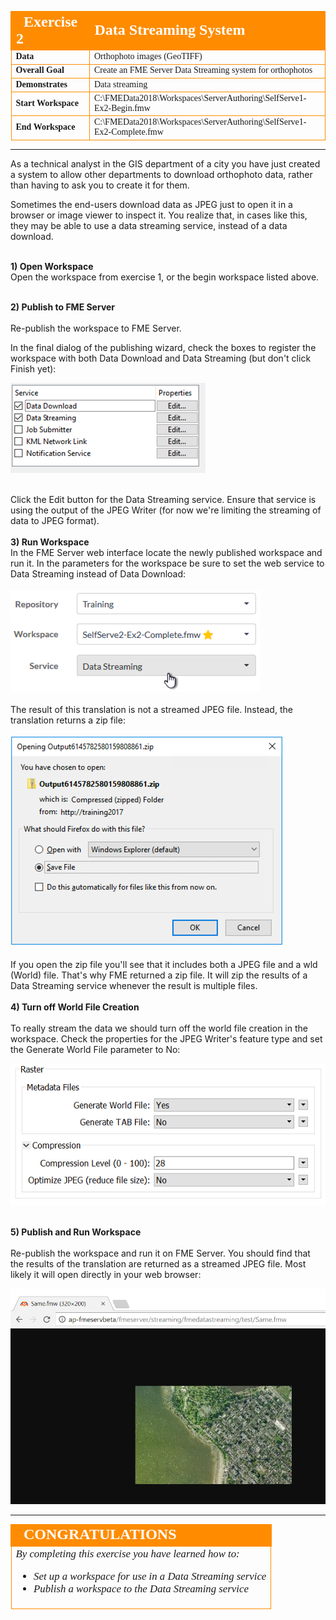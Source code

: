 <!--Instructor Notes-->

<!--Exercise Section-->


<table style="border-spacing: 0px;border-collapse: collapse;font-family:serif">
<tr>
<td width=25% style="vertical-align:middle;background-color:darkorange;border: 2px solid darkorange">
<i class="fa fa-cogs fa-lg fa-pull-left fa-fw" style="color:white;padding-right: 12px;vertical-align:text-top"></i>
<span style="color:white;font-size:x-large;font-weight: bold">Exercise 2</span>
</td>
<td style="border: 2px solid darkorange;background-color:darkorange;color:white">
<span style="color:white;font-size:x-large;font-weight: bold">Data Streaming System</span>
</td>
</tr>

<tr>
<td style="border: 1px solid darkorange; font-weight: bold">Data</td>
<td style="border: 1px solid darkorange">Orthophoto images (GeoTIFF)</td>
</tr>

<tr>
<td style="border: 1px solid darkorange; font-weight: bold">Overall Goal</td>
<td style="border: 1px solid darkorange">Create an FME Server Data Streaming system for orthophotos</td>
</tr>

<tr>
<td style="border: 1px solid darkorange; font-weight: bold">Demonstrates</td>
<td style="border: 1px solid darkorange">Data streaming</td>
</tr>

<tr>
<td style="border: 1px solid darkorange; font-weight: bold">Start Workspace</td>
<td style="border: 1px solid darkorange">C:\FMEData2018\Workspaces\ServerAuthoring\SelfServe1-Ex2-Begin.fmw</td>
</tr>

<tr>
<td style="border: 1px solid darkorange; font-weight: bold">End Workspace</td>
<td style="border: 1px solid darkorange">C:\FMEData2018\Workspaces\ServerAuthoring\SelfServe1-Ex2-Complete.fmw</td>
</tr>

</table>

---

As a technical analyst in the GIS department of a city you have just created a system to allow other departments to download orthophoto data, rather than having to ask you to create it for them.

Sometimes the end-users download data as JPEG just to open it in a browser or image viewer to inspect it. You realize that, in cases like this, they may be able to use a data streaming service, instead of a data download.


<br>**1) Open Workspace**
<br>Open the workspace from exercise 1, or the begin workspace listed above.

<br>**2) Publish to FME Server**  
<br> Re-publish the workspace to FME Server.

In the final dialog of the publishing wizard, check the boxes to register the workspace with both Data Download and Data Streaming (but don't click Finish yet):  

![](./Images/Img3.207.Ex2.PublishToStreamService.png)  
<br>

Click the Edit button for the Data Streaming service. Ensure that service is using the output of the JPEG Writer (for now we're limiting the streaming of data to JPEG format).  
<br>**3) Run Workspace**
<br>In the FME Server web interface locate the newly published workspace and run it. In the parameters for the workspace be sure to set the web service to Data Streaming instead of Data Download:
<br>
<br>![](./Images/Img3.208.Ex2.SelectStreamingService.png)  
<br>
The result of this translation is not a streamed JPEG file. Instead, the translation returns a zip file:  
<br>
![](./Images/Img3.209.Ex2.StreamedZipFile.png)  
<br>
If you open the zip file you'll see that it includes both a JPEG file and a wld (World) file. That's why FME returned a zip file. It will zip the results of a Data Streaming service whenever the result is multiple files.  
<br>**4) Turn off World File Creation**  
<br>To really stream the data we should turn off the world file creation in the workspace. Check the properties for the JPEG Writer's feature type and set the Generate World File parameter to No:  

![](./Images/Img3.210.Ex2.TurnOffWorldFile.png)  


<br>**5) Publish and Run Workspace**  
<br>Re-publish the workspace and run it on FME Server. You should find that the results of the translation are returned as a streamed JPEG file. Most likely it will open directly in your web browser:

![](./Images/Img3.211.Ex2.JPEGOpenedInBrowser.png)

---

<!--Exercise Congratulations Section-->

<table style="border-spacing: 0px">
<tr>
<td style="vertical-align:middle;background-color:darkorange;border: 2px solid darkorange">
<i class="fa fa-thumbs-o-up fa-lg fa-pull-left fa-fw" style="color:white;padding-right: 12px;vertical-align:text-top"></i>
<span style="color:white;font-size:x-large;font-weight: bold;font-family:serif">CONGRATULATIONS</span>
</td>
</tr>

<tr>
<td style="border: 1px solid darkorange">
<span style="font-family:serif; font-style:italic; font-size:larger">
By completing this exercise you have learned how to:
<br>
<ul><li>Set up a workspace for use in a Data Streaming service</li>
<li>Publish a workspace to the Data Streaming service</li></ul>
</span>
</td>
</tr>
</table>   
